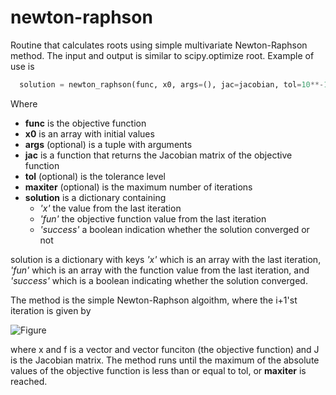 # newton-raphson
Routine that calculates roots using simple multivariate Newton-Raphson method. The input and output is similar to scipy.optimize root. Example of use is

```python
  solution = newton_raphson(func, x0, args=(), jac=jacobian, tol=10**-10, maxiter=10)
```

Where
- **func** is the objective function
- **x0** is an array with initial values
- **args** (optional) is a tuple with arguments
- **jac** is a function that returns the Jacobian matrix of the objective function
- **tol** (optional) is the tolerance level
- **maxiter** (optional) is the maximum number of iterations
- **solution** is a dictionary containing
  - *'x'* the value from the last iteration
  - *'fun'* the objective function value from the last iteration
  - *'success'* a boolean indication whether the solution converged or not

solution is a dictionary with keys *'x'* which is an array with the last iteration, *'fun'* which is an array with the function value from the last iteration, and *'success'* which is a boolean indicating whether the solution converged.

The method is the simple Newton-Raphson algoithm, where the i+1'st iteration is given by

![Figure](https://latex.codecogs.com/png.image?\dpi{110}&space;\bg_white&space;x_{i+1}=x_i-J(x_i,z)f(x_i,z),)

where x and f is a vector and vector funciton (the objective function) and J is the Jacobian matrix. The method runs until the maximum of the absolute values of the objective function is less than or equal to tol, or **maxiter** is reached.
